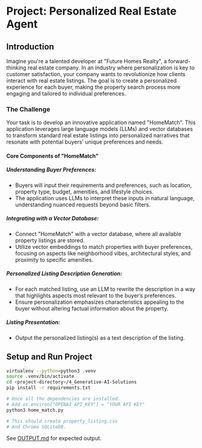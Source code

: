 # Project: Personalized Real Estate Agent

## Introduction

Imagine you're a talented developer at "Future Homes Realty", a forward-thinking real estate company. In an industry where personalization is key to customer satisfaction, your company wants to revolutionize how clients interact with real estate listings. The goal is to create a personalized experience for each buyer, making the property search process more engaging and tailored to individual preferences.

### The Challenge

Your task is to develop an innovative application named "HomeMatch". This application leverages large language models (LLMs) and vector databases to transform standard real estate listings into personalized narratives that resonate with potential buyers' unique preferences and needs.

#### Core Components of "HomeMatch"

##### Understanding Buyer Preferences:

- Buyers will input their requirements and preferences, such as location, property type, budget, amenities, and lifestyle choices.
- The application uses LLMs to interpret these inputs in natural language, understanding nuanced requests beyond basic filters.

##### Integrating with a Vector Database:

- Connect "HomeMatch" with a vector database, where all available property listings are stored.
- Utilize vector embeddings to match properties with buyer preferences, focusing on aspects like neighborhood vibes, architectural styles, and proximity to specific amenities.

##### Personalized Listing Description Generation:

- For each matched listing, use an LLM to rewrite the description in a way that highlights aspects most relevant to the buyer’s preferences.
- Ensure personalization emphasizes characteristics appealing to the buyer without altering factual information about the property.

##### Listing Presentation:

- Output the personalized listing(s) as a text description of the listing.

## Setup and Run Project

```bash
virtualenv --python=python3 .venv
source .venv/bin/activate
cd <project-directory>/4_Generative-AI-Solutions
pip install -r requirements.txt

# Once all the dependencies are installed.
# Add os.environ["OPENAI_API_KEY"] = "YOUR API KEY"
python3 home_match.py

# This should create property_listing.csv
# And Chroma SQLiteDB.
```

See [OUTPUT.md](./OUTPUT.md) for expected output.
